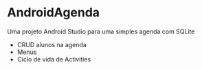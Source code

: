 # AndroidAgenda
Uma projeto Android Studio para uma simples agenda com SQLite

- CRUD alunos na agenda
- Menus
- Ciclo de vida de Activities
